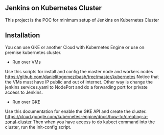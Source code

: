 ## Jenkins on Kubernetes Cluster
This project is the POC for minimum setup of Jenkins on Kubernetes Cluster

## Installation
You can use GKE or another Cloud with Kubernetes Engine or use on premise kubernetes cluster.

* Run over VMs

Use this scripts for install and config the master node and workers nodes https://github.com/danielitogomez/bash/tree/master/kubernetes
Notice that the VMs must have IP public and out of internet.
Other way is change the jenkins services.yaml to NodePort and do a forwarding port for private access to Jenkins.


* Run over GKE

Use this documentation for enable the GKE API and create the cluster.
https://cloud.google.com/kubernetes-engine/docs/how-to/creating-a-zonal-cluster
Then when you have access to do kubect command into the cluster, run the init-config script.
